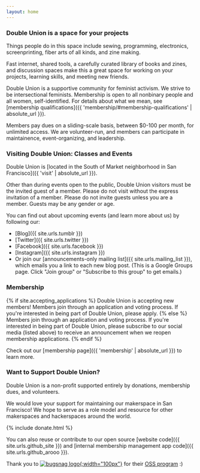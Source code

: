 ```yaml
---
layout: home
---
```


### Double Union is a space for your projects

Things people do in this space include sewing, programming, electronics, screenprinting, fiber arts of all kinds, and zine making.

Fast internet, shared tools, a carefully curated library of books and zines, and discussion spaces make this a great space for working on your projects, learning skills, and meeting new friends.

Double Union is a supportive community for feminist activism. We strive to be intersectional feminists. Membership is open to all nonbinary people and all women, self-identified. For details about what we mean, see [membership qualifications]({{ 'membership/#membership-qualifications' | absolute_url }}).

Members pay dues on a sliding-scale basis, between $0-100 per month, for unlimited access. We are volunteer-run, and members can participate in maintainence, event-organizing, and leadership.

### Visiting Double Union: Classes and Events

Double Union is [located in the South of Market neighborhood in San Francisco]({{ 'visit' | absolute_url }}).

Other than during events open to the public, Double Union visitors must be the invited guest of a member. Please do not visit without the express invitation of a member. Please do not invite guests unless you are a member. Guests may be any gender or age.

You can find out about upcoming events (and learn more about us) by following our: 

* [Blog]({{ site.urls.tumblr }})
* [Twitter]({{ site.urls.twitter }})
* [Facebook]({{ site.urls.facebook }})
* [Instagram]({{ site.urls.instagram }})
* Or join our [announcements-only mailing list]({{ site.urls.mailing_list }}), which emails you a link to each new blog post. (This is a Google Groups page. Click "Join group" or "Subscribe to this group" to get emails.)

### Membership

{% if site.accepting_applications %}
Double Union is accepting new members! Members join through an application and voting process. If you're interested in being part of Double Union, please apply.
{% else %}
Members join through an application and voting process. If you're interested in being part of Double Union, please subscribe to our social media (listed above) to receive an announcement when we reopen membership applications.
{% endif %}

Check out our [membership page]({{ 'membership' | absolute_url }}) to learn more.

### Want to Support Double Union?
Double Union is a non-profit supported entirely by donations, membership dues, and volunteers.

We would love your support for maintaining our makerspace in San Francisco! We hope to serve as a role model and resource for other makerspaces and hackerspaces around the world.

{% include donate.html %}

You can also reuse or contribute to our open source [website code]({{ site.urls.github_site }}) and [internal membership management app code]({{ site.urls.github_arooo }}).

Thank you to [![bugsnag logo](https://global-uploads.webflow.com/5c741219fd0819540590e785/5c741219fd0819856890e790_asset%2039.svg){:width="100px"}](https://www.bugsnag.com/) for their [OSS program](https://www.bugsnag.com/open-source) :)   

